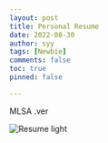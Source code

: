 ```yaml
---
layout: post
title: Personal Resume
date: 2022-08-30
author: syy
tags: [Newbie]
comments: false
toc: true
pinned: false

---
```


MLSA .ver

<!-- more -->

![Resume light](https://sys-little-bucket.oss-cn-shanghai.aliyuncs.com/img/202208301231626.png)